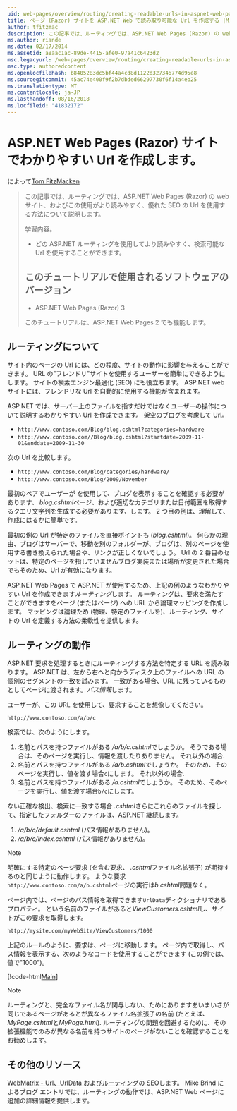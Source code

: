 ```yaml
---
uid: web-pages/overview/routing/creating-readable-urls-in-aspnet-web-pages-sites
title: ページ (Razor) サイトを ASP.NET Web で読み取り可能な Url を作成する |Microsoft Docs
author: tfitzmac
description: この記事では、ルーティングでは、ASP.NET Web Pages (Razor) の web サイト、およびこの使用がより読みやすく、優れた SEO の Url を使用する方法について説明します。 何を学習しています.
ms.author: riande
ms.date: 02/17/2014
ms.assetid: a8aac1ac-89de-4415-afe0-97a41c6423d2
msc.legacyurl: /web-pages/overview/routing/creating-readable-urls-in-aspnet-web-pages-sites
msc.type: authoredcontent
ms.openlocfilehash: b8405283dc5bf44a4cd8d1122d327346774d95e8
ms.sourcegitcommit: 45ac74e400f9f2b7dbded66297730f6f14a4eb25
ms.translationtype: MT
ms.contentlocale: ja-JP
ms.lasthandoff: 08/16/2018
ms.locfileid: "41832172"
---
```

<a name="creating-readable-urls-in-aspnet-web-pages-razor-sites"></a>ASP.NET Web Pages (Razor) サイトでわかりやすい Url を作成します。
====================
によって[Tom FitzMacken](https://github.com/tfitzmac)

> この記事では、ルーティングでは、ASP.NET Web Pages (Razor) の web サイト、およびこの使用がより読みやすく、優れた SEO の Url を使用する方法について説明します。
> 
> 学習内容。
> 
> - どの ASP.NET ルーティングを使用してより読みやすく、検索可能な Url を使用することができます。
>   
> 
> ## <a name="software-versions-used-in-the-tutorial"></a>このチュートリアルで使用されるソフトウェアのバージョン
> 
> 
> - ASP.NET Web Pages (Razor) 3
>   
> 
> このチュートリアルは、ASP.NET Web Pages 2 でも機能します。


## <a name="about-routing"></a>ルーティングについて

サイト内のページの Url には、どの程度、サイトの動作に影響を与えることができます。 URL の&quot;フレンドリ&quot;サイトを使用するユーザーを簡単にできるようにします。 サイトの検索エンジン最適化 (SEO) にも役立ちます。 ASP.NET web サイトには、フレンドリな Url を自動的に使用する機能が含まれます。

ASP.NET では、サーバー上のファイルを指すだけではなくユーザーの操作について説明するわかりやすい Url を作成できます。 架空のブログを考慮して Url。

- `http://www.contoso.com/Blog/blog.cshtml?categories=hardware`
- `http://www.contoso.com//Blog/blog.cshtml?startdate=2009-11-01&enddate=2009-11-30`

次の Url を比較します。

- `http://www.contoso.com/Blog/categories/hardware/`
- `http://www.contoso.com/Blog/2009/November`

最初のペアでユーザーが を使用して、ブログを表示することを確認する必要があります、 *blog.cshtml*ページ、および適切なカテゴリまたは日付範囲を取得するクエリ文字列を生成する必要があります、します。 2 つ目の例は、理解して、作成にはるかに簡単です。

最初の例の Url が特定のファイルを直接ポイントも (*blog.cshtml*)。 何らかの理由、ブログはサーバーで、移動を別のフォルダーが、ブログは、別のページを使用する書き換えられた場合や、リンクが正しくないでしょう。 Url の 2 番目のセットは、特定のページを指していませんブログ実装または場所が変更された場合でもそのため、Url が有効になります。

ASP.NET Web Pages で ASP.NET が使用するため、上記の例のようなわかりやすい Url を作成できます*ルーティング*します。 ルーティングは、要求を満たすことができますをページ (またはページ) への URL から論理マッピングを作成します。 マッピングは論理ため (物理、特定のファイルを)、ルーティング、サイトの Url を定義する方法の柔軟性を提供します。

## <a name="how-routing-works"></a>ルーティングの動作

ASP.NET 要求を処理するときにルーティングする方法を特定する URL を読み取ります。 ASP.NET は、左から右へと向かうディスク上のファイルへの URL の個別のセグメントの一致を試みます。 一致がある場合、URL に残っているものとしてページに渡されます。*パス情報*します。

ユーザーが、この URL を使用して、要求することを想像してください。

`http://www.contoso.com/a/b/c`

検索では、次のようにします。

1. 名前とパスを持つファイルがある */a/b/c.cshtml*でしょうか。 そうである場合は、そのページを実行し、情報を渡したりありません。 それ以外の場合.
2. 名前とパスを持つファイルがある */a/b.cshtml*でしょうか。 そのため、そのページを実行し、値を渡す場合`c`にします。 それ以外の場合.
3. 名前とパスを持つファイルがある */a.cshtml*でしょうか。 そのため、そのページを実行し、値を渡す場合`b/c`にします。

ない正確な検出、検索に一致する場合 *.cshtml*さらにこれらのファイルを探して、指定したフォルダーのファイルは、ASP.NET 継続します。

1. */a/b/c/default.cshtml* (パス情報がありません)。
2. */a/b/c/index.cshtml* (パス情報がありません)。

> [!NOTE]
> 明確にする特定のページ要求 (を含む要求、 *.cshtml*ファイル名拡張子) が期待するのと同じように動作します。 ような要求`http://www.contoso.com/a/b.cshtml`ページの実行は*b.cshtml*問題なく。


ページ内では、ページのパス情報を取得できます`UrlData`ディクショナリであるプロパティ。 という名前のファイルがあると*ViewCustomers.cshtml*し、サイトがこの要求を取得します。

`http://mysite.com/myWebSite/ViewCustomers/1000`

上記のルールのように、要求は、ページに移動します。 ページ内で取得し、パス情報を表示する、次のようなコードを使用することができます (この例では、値で&quot;1000&quot;)。

[!code-html[Main](creating-readable-urls-in-aspnet-web-pages-sites/samples/sample1.html)]

> [!NOTE]
> ルーティングと、完全なファイル名が関与しない、ためにありますあいまいさが同じであるページがあるとが異なるファイル名拡張子の名前 (たとえば、 *MyPage.cshtml*と*MyPage.html*). ルーティングの問題を回避するために、その拡張機能でのみが異なる名前を持つサイトのページがないことを確認することをお勧めします。


<a id="Additional_Resources"></a>
## <a name="additional-resources"></a>その他のリソース

[WebMatrix - Url、UrlData およびルーティングの SEO](http://www.mikesdotnetting.com/Article/165/WebMatrix-URLs-UrlData-and-Routing-for-SEO)します。 Mike Brind によるブログ エントリでは、ルーティングの動作では、ASP.NET Web ページに追加の詳細情報を提供します。
